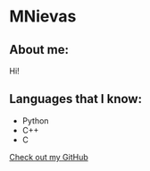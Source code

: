 # MNievas

## About me:

Hi!

## Languages that I know:

- Python
- C++
- C

[Check out my GitHub](https://github.com/MartinNievas)
